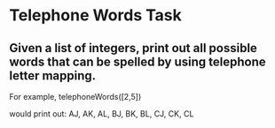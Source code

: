 # Telephone Words Task 

## Given a list of integers, print out all possible words that can be spelled by using telephone letter mapping. 

For example, 
telephoneWords([2,5]) 

would print out: AJ, AK, AL, BJ, BK, BL, CJ, CK, CL 
